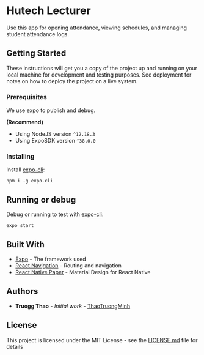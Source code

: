 # Hutech Lecturer

Use this app for opening attendance, viewing schedules, and managing student attendance logs.

## Getting Started

These instructions will get you a copy of the project up and running on your local machine for development and testing purposes. See deployment for notes on how to deploy the project on a live system.

### Prerequisites

We use expo to publish and debug.

**(Recommend)**

- Using NodeJS version `^12.18.3`
- Using ExpoSDK version `^38.0.0`

### Installing

Install [expo-cli](https://docs.expo.io/workflow/expo-cli/):

```
npm i -g expo-cli
```

## Running or debug

Debug or running to test with [expo-cli](https://docs.expo.io/workflow/expo-cli/):

```
expo start
```

## Built With

- [Expo](https://docs.expo.io/) - The framework used
- [React Navigation](https://reactnavigation.org/docs/getting-started) - Routing and navigation
- [React Native Paper](https://callstack.github.io/react-native-paper) - Material Design for React Native

## Authors

- **Truogg Thao** - _Initial work_ - [ThaoTruongMinh](https://github.com/thaotruogg)

## License

This project is licensed under the MIT License - see the [LICENSE.md](https://github.com/thaotruogg/Hutech-Lecturer/blob/thaotruogg_dev/LICENSE) file for details
